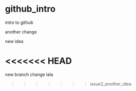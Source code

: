 # github_intro

intro to github


another change

new idea

<<<<<<< HEAD
=======
new branch change lala
>>>>>>> issue2_another_idea
